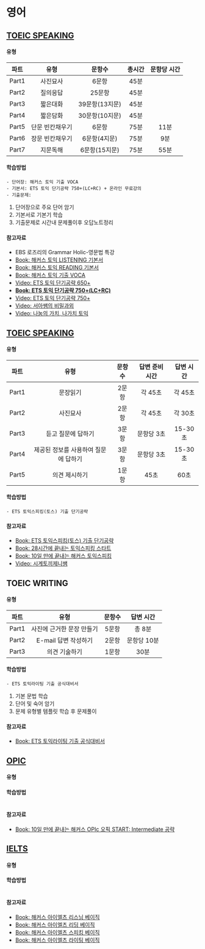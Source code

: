 # 영어

## [TOEIC SPEAKING](https://www.toeicswt.co.kr/)

#### 유형
| 파트 | 유형 | 문항수 | 총시간 | 문항당 시간 |
| :---: | :---: | :---: | :---: | :---: |
| Part1 | 사진묘사 | 6문항 | 45분 |  |
| Part2 | 질의응답 | 25문항 | 45분 |  |
| Part3 | 짧은대화 | 39문항(13지문) | 45분 |  |
| Part4 | 짧은담화 | 30문항(10지문) | 45분 |  |
| Part5 | 단문 빈칸채우기 | 6문항 | 75분 | 11분 |
| Part6 | 장문 빈칸채우기 | 6문항(4지문) | 75분 | 9분 |
| Part7 | 지문독해 | 6문항(15지문) | 75분 | 55분 |
  
#### 학습방법
```
- 단어장: 해커스 토익 기출 VOCA
- 기본서: ETS 토익 단기공략 750+(LC+RC) + 온라인 무료강의
- 기출문제: 
```
1) 단어장으로 주요 단어 암기
2) 기본서로 기본기 학습
3) 기출문제로 시간내 문제풀이후 오답노트정리

#### 참고자료
- EBS 로즈리의 Grammar Holic-영문법 특강
- [Book: 해커스 토익 LISTENING 기본서](https://product.kyobobook.co.kr/detail/S000200406673)
- [Book: 해커스 토익 READING 기본서](https://product.kyobobook.co.kr/detail/S000200406668)
- [Book: 해커스 토익 기출 VOCA](https://product.kyobobook.co.kr/detail/S000001020219)
- [Video: ETS 토익 단기공략 650+](https://www.youtube.com/playlist?list=PL2mUKRt8sXvh3N7r8cVt8Z4aRbLlvJjlP)
- **[Book: ETS 토익 단기공략 750+(LC+RC)](https://product.kyobobook.co.kr/detail/S000216933473)**
- [Video: ETS 토익 단기공략 750+](https://www.youtube.com/playlist?list=PL2mUKRt8sXvja0B8w365qn2tgi0AahED9)
- [Video: 서아쌤의 비밀과외](https://www.youtube.com/@Seoahssem_Official/videos)
- [Video: 나눔의 가치, 나가치 토익](https://www.youtube.com/@TOEIC-ValueOfSharing/videos)

## [TOEIC SPEAKING](https://www.toeicswt.co.kr/)

#### 유형
| 파트 | 유형 | 문항수 | 답변 준비 시간 | 답변 시간 |
| :---: | :---: | :---: | :---: | :---: |
| Part1 | 문장읽기 | 2문항 | 각 45초 | 각 45초 |
| Part2 | 사진묘사 | 2문항 | 각 45초 | 각 30초 |
| Part3 | 듣고 질문에 답하기 | 3문항 | 문항당 3초 | 15-30초 |
| Part4 | 제공된 정보를 사용하여 질문에 답하기 | 3문항 | 문항당 3초 | 15-30초 |
| Part5 | 의견 제시하기 | 1문항 | 45초 | 60초 |
  
#### 학습방법
```
- ETS 토익스피킹(토스) 기출 단기공략
```

#### 참고자료
- [Book: ETS 토익스피킹(토스) 기출 단기공략](https://product.kyobobook.co.kr/detail/S000060621439)
- [Book: 28시간에 끝내는 토익스피킹 스타트](https://product.kyobobook.co.kr/detail/S000001893506)
- [Book: 10일 만에 끝내는 해커스 토익스피킹](https://product.kyobobook.co.kr/detail/S000061351206)
- [Video: 시계토끼제니쌤](https://www.youtube.com/@rabbit_jennycha/videos)

## TOEIC WRITING

#### 유형
| 파트 | 유형 | 문항수 | 답변 시간 |
| :---: | :---: | :---: | :---: |
| Part1 | 사진에 근거한 문장 만들기 | 5문항 | 총 8분 |
| Part2 | E-mail 답변 작성하기 | 2문항 | 문항당 10분 |
| Part3 | 의견 기술하기 | 1문항 | 30분 |

#### 학습방법
```
- ETS 토익라이팅 기출 공식대비서
```
1) 기본 문법 학습
2) 단어 및 숙어 암기
3) 문제 유형별 템플릿 학습 후 문제풀이

#### 참고자료
- [Book: ETS 토익라이팅 기출 공식대비서](https://product.kyobobook.co.kr/detail/S000000450480)

## [OPIC](https://www.opic.or.kr/opics/jsp/view/index.jsp)

#### 유형

#### 학습방법
```
```

#### 참고자료
- [Book: 10일 만에 끝내는 해커스 OPIc 오픽 START: Intermediate 공략](https://product.kyobobook.co.kr/detail/S000208578134)

## [IELTS](https://ieltskorea.org/korea)

#### 유형

#### 학습방법
```
```

#### 참고자료
- [Book: 해커스 아이엘츠 리스닝 베이직](https://product.kyobobook.co.kr/detail/S000001020192)
- [Book: 해커스 아이엘츠 리딩 베이직](https://product.kyobobook.co.kr/detail/S000001020191)
- [Book: 해커스 아이엘츠 스피킹 베이직](https://product.kyobobook.co.kr/detail/S000001020195)
- [Book: 해커스 아이엘츠 라이팅 베이직](https://product.kyobobook.co.kr/detail/S000001020193)

